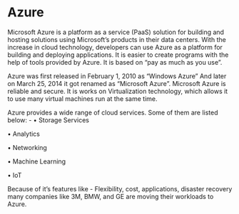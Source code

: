 # Azure

Microsoft Azure is a platform as a service (PaaS) solution for building and hosting solutions using Microsoft’s products in their data centers. With the increase in cloud technology, developers can use Azure as a platform for building and deploying applications. It is easier to create programs with the help of tools provided by Azure. It is based on “pay as much as you use”.

Azure was first released in February 1, 2010 as “Windows Azure” And later on March 25, 2014 it got renamed as “Microsoft Azure”.
Microsoft Azure is reliable and secure. It is works on Virtualization technology, which allows it to use many virtual machines run at the same time.

Azure provides a wide range of cloud services. Some of them are listed below: -
  •	Storage Services
  
  •	Analytics
  
  •	Networking
  
  •	Machine Learning
  
  •	IoT

Because of it’s features like - Flexibility, cost, applications, disaster recovery many companies like 3M, BMW, and GE are moving their workloads to Azure.
